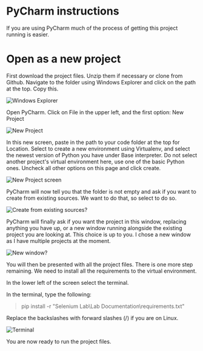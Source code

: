 # PyCharm instructions

If you are using PyCharm much of the process of getting this project running is easier.

# Open as a new project
First download the project files. Unzip them if necessary or clone from Github.
Navigate to the folder using Windows Explorer and click on the path at the top. Copy this.

![Windows Explorer](https://i.imgur.com/cWpntrk.png)

Open PyCharm. Click on File in the upper left, and the first option: New Project

![New Project](https://i.imgur.com/pyMpAZY.png)

In this new screen, paste in the path to your code folder at the top for Location. 
Select to create a new environment using Virtualenv, and select the newest version of Python you have under Base interpreter.
Do not select another project's virtual environment here, use one of the basic Python ones.
Uncheck all other options on this page and click create.

![New Project screen](https://i.imgur.com/TvunFbN.png)

PyCharm will now tell you that the folder is not empty and ask if you want to create from existing sources. 
We want to do that, so select to do so.

![Create from existing sources?](https://i.imgur.com/yY14aK3.png)

PyCharm will finally ask if you want the project in this window, replacing anything you have up, or a new window running alongside the existing project you are looking at.
This choice is up to you. I chose a new window as I have multiple projects at the moment.

![New window?](https://i.imgur.com/l38I98J.png)

You will then be presented with all the project files. 
There is one more step remaining. 
We need to install all the requirements to the virtual environment.

In the lower left of the screen select the terminal.

In the terminal, type the following:
>pip install -r "Selenium Lab\Lab Documentation\requirements.txt"

Replace the backslashes with forward slashes (/) if you are on Linux.

![Terminal](https://i.imgur.com/DVOqkaX.png)

You are now ready to run the project files.